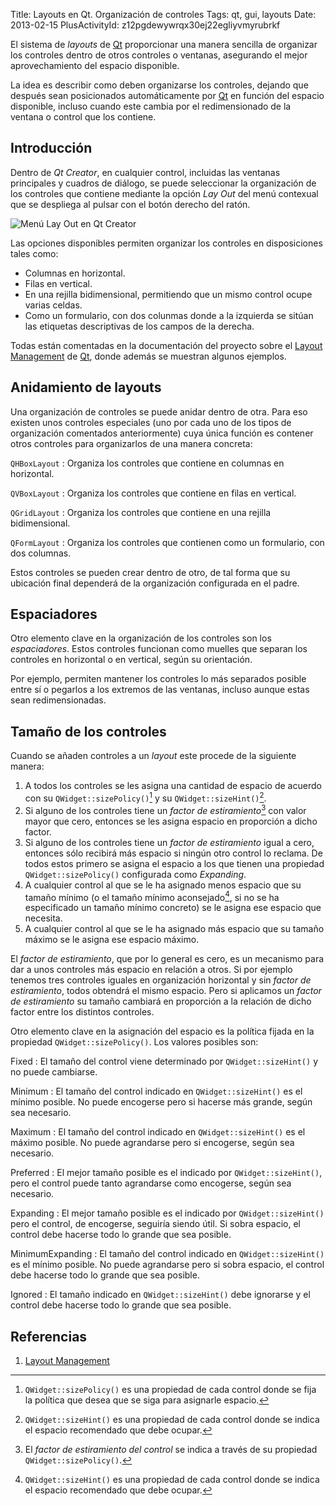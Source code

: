 Title: Layouts en Qt. Organización de controles
Tags: qt, gui, layouts
Date: 2013-02-15
PlusActivityId: z12pgdewywrqx30ej22egliyvmyrubrkf

El sistema de _layouts_ de [Qt] proporcionar una manera sencilla de organizar
los controles dentro de otros controles o ventanas, asegurando el mejor
aprovechamiento del espacio disponible.

La idea es describir como deben organizarse los controles, dejando que después
sean posicionados automáticamente por [Qt] en función del espacio disponible,
incluso cuando este cambia por el redimensionado de la ventana o control que
los contiene.

## Introducción

Dentro de _Qt Creator_, en cualquier control, incluidas las ventanas
principales y cuadros de diálogo, se puede seleccionar la organización de los
controles que contiene mediante la opción _Lay Out_ del menú contexual que
se despliega al pulsar con el botón derecho del ratón.

![Menú Lay Out en Qt Creator](|filename|/images/menu-lay-out.png)

Las opciones disponibles permiten organizar los controles en disposiciones tales
como:

 * Columnas en horizontal.
 * Filas en vertical.
 * En una rejilla bidimensional, permitiendo que un mismo control ocupe varias
celdas.
 * Como un formulario, con dos colunmas donde a la izquierda se sitúan las
etiquetas descriptivas de los campos de la derecha.

Todas están comentadas en la documentación del proyecto sobre el
[Layout Management] de [Qt], donde además se muestran algunos ejemplos.

## Anidamiento de layouts

Una organización de controles se puede anidar dentro de otra. Para eso existen
unos controles especiales (uno por cada uno de los tipos de organización comentados
anteriormente) cuya única función es contener otros controles para organizarlos
de una manera concreta:

`QHBoxLayout`
: Organiza los controles que contiene en columnas en horizontal.

`QVBoxLayout`
: Organiza los controles que contiene en filas en vertical.

`QGridLayout`
: Organiza los controles que contiene en una rejilla bidimensional.

`QFormLayout`
: Organiza los controles que contienen como un formulario, con dos columnas.

Estos controles se pueden crear dentro de otro, de tal forma que su ubicación
final dependerá de la organización configurada en el padre.

## Espaciadores

Otro elemento clave en la organización de los controles son los _espaciadores_.
Estos controles funcionan como muelles que separan los controles en horizontal
o en vertical, según su orientación.

Por ejemplo, permiten mantener los controles lo más separados posible entre
sí o pegarlos a los extremos de las ventanas, incluso aunque estas sean
redimensionadas.

## Tamaño de los controles

Cuando se añaden controles a un _layout_ este procede de la siguiente manera:

 1. A todos los controles se les asigna una cantidad de espacio de acuerdo
 con su `QWidget::sizePolicy()`[^1] y su `QWidget::sizeHint()`[^2].
 2. Si alguno de los controles tiene un _factor de estiramiento_[^3] con valor
 mayor  que cero, entonces se les asigna espacio en proporción a dicho factor.
 3. Si alguno de los controles tiene un _factor de estiramiento_ igual a cero,
 entonces sólo recibirá más espacio si ningún otro control lo reclama. De todos
 estos primero se asigna el espacio a los que tienen una propiedad
 `QWidget::sizePolicy()` configurada como _Expanding_.
 4. A cualquier control al que se le ha asignado menos espacio que su tamaño mínimo
 (o el tamaño mínimo aconsejado[^2], si no se ha especificado un tamaño mínimo concreto)
 se le asigna ese espacio que necesita.
 5. A cualquier control al que se le ha asignado más espacio que su tamaño máximo
 se le asigna ese espacio máximo.

El _factor de estiramiento_, que por lo general es cero, es un mecanismo para
dar a unos controles más espacio en relación a otros. Si por ejemplo tenemos
tres controles iguales en organización horizontal y sin _factor de estiramiento_,
todos obtendrá el mismo espacio. Pero si aplicamos un _factor de estiramiento_
su tamaño cambiará en proporción a la relación de dicho factor entre los distintos
controles.

Otro elemento clave en la asignación del espacio es la política fijada en la
propiedad `QWidget::sizePolicy()`. Los valores posibles son:

Fixed
: El tamaño del control viene determinado por `QWidget::sizeHint()` y no puede cambiarse.

Minimum
: El tamaño del control indicado en `QWidget::sizeHint()` es el mínimo posible.
No puede encogerse pero si hacerse más grande, según sea necesario.

Maximum
: El tamaño del control indicado en `QWidget::sizeHint()` es el máximo posible.
No puede agrandarse pero si encogerse, según sea necesario.

Preferred
: El mejor tamaño posible es el indicado por `QWidget::sizeHint()`, pero el
control puede tanto agrandarse como encogerse, según sea necesario.

Expanding
: El mejor tamaño posible es el indicado por `QWidget::sizeHint()` pero el
control, de encogerse, seguiría siendo útil. Si sobra espacio, el control
debe hacerse todo lo grande que sea posible.

MinimumExpanding
: El tamaño del control indicado en `QWidget::sizeHint()` es el mínimo posible.
No puede agrandarse pero si sobra espacio, el control debe hacerse todo lo
grande que sea posible.

Ignored
: El tamaño indicado en `QWidget::sizeHint()` debe ignorarse y el control
debe hacerse todo lo grande que sea posible.

## Referencias

 1. [Layout Management]

[Qt]: |filename|/Overviews/proyecto-qt.md "Proyecto Qt"
[Layout Management]: http://qt-project.org/doc/qt-5.0/qtwidgets/layout.html "Layout Management"

[^1]: `QWidget::sizePolicy()` es una propiedad de cada control donde
se fija la política que desea que se siga para asignarle espacio.
[^2]: `QWidget::sizeHint()` es una propiedad de cada control donde se indica
el espacio recomendado que debe ocupar.
[^3]: El _factor de estiramiento del control_ se indica a través de su
propiedad `QWidget::sizePolicy()`.
